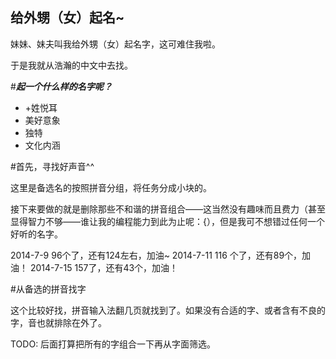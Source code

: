 给外甥（女）起名~
---

妹妹、妹夫叫我给外甥（女）起名字，这可难住我啦。

于是我就从浩瀚的中文中去找。

#***起一个什么样的名字呢？***
* +姓悦耳
* 美好意象
* 独特
* 文化内涵


#首先，寻找好声音^^

这里是备选名的按照拼音分组，将任务分成小块的。

接下来要做的就是删除那些不和谐的拼音组合——这当然没有趣味而且费力（甚至显得智力不够——谁让我的编程能力到此为止呢：{），但是我可不想错过任何一个好听的名字。


2014-7-9 96个了，还有124左右，加油~
2014-7-11 116 个了，还有89个，加油！
2014-7-15 157了，还有43个，加油！

#从备选的拼音找字

这个比较好找，拼音输入法翻几页就找到了。如果没有合适的字、或者含有不良的字，音也就排除在外了。

TODO: 后面打算把所有的字组合一下再从字面筛选。
